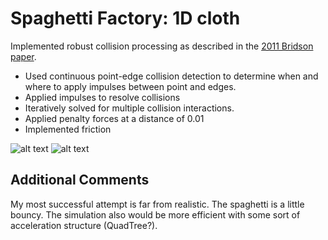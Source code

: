 # Spaghetti Factory: 1D cloth
Implemented robust collision processing as described in the [2011 Bridson paper](https://www.cs.ubc.ca/~rbridson/docs/cloth2002.pdf). 
- Used continuous point-edge collision detection to determine when and where to apply impulses between point and edges. 
- Applied impulses to resolve collisions
- Iteratively solved for multiple collision interactions. 
- Applied penalty forces at a distance of 0.01 
- Implemented friction

![alt text](https://raw.githubusercontent.com/mjyip8/Snow/master/artifacts/long_spaghetti.gif)
![alt text](https://raw.githubusercontent.com/mjyip8/Snow/master/artifacts/spaghetti.gif)


## Additional Comments
My most successful attempt is far from realistic. The spaghetti is a little bouncy. The simulation also would be more efficient with some sort of acceleration structure (QuadTree?).
